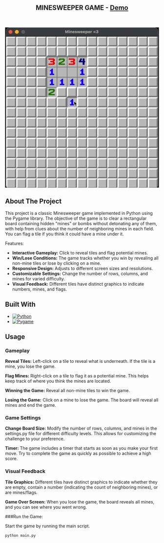 <!-- PROJECT LOGO -->
<br />
<div align="center">
    <h2>MINESWEEPER GAME - <a href="https://replit.com/@shamikaredkar/Minesweeper">Demo</a></h2>
    <br />
</div>
<!-- ABOUT THE PROJECT -->
<br />

<div align="center">
    <img src="https://github.com/shamikaredkar/Minesweeper/blob/main/MinesweeperPreview.gif" alt="Preview">
</div>

## About The Project
This project is a classic Minesweeper game implemented in Python using the Pygame library. The objective of the game is to clear a rectangular board containing hidden "mines" or bombs without detonating any of them, with help from clues about the number of neighboring mines in each field. You can flag a tile if you think it could have a mine under it.

Features:
* **Interactive Gameplay:** Click to reveal tiles and flag potential mines.
* **Win/Lose Conditions:** The game tracks whether you win by revealing all non-mine tiles or lose by clicking on a mine.
* **Responsive Design:** Adjusts to different screen sizes and resolutions.
* **Customizable Settings:** Change the number of rows, columns, and mines for varied difficulty.
* **Visual Feedback:** Different tiles have distinct graphics to indicate numbers, mines, and flags.

## Built With
* [![Python][Python]][Python-url]
* [![Pygame][Pygame]][Pygame-url]

<!-- USAGE EXAMPLES -->
## Usage

### Gameplay

**Reveal Tiles:** Left-click on a tile to reveal what is underneath. If the tile is a mine, you lose the game.

**Flag Mines:** Right-click on a tile to flag it as a potential mine. This helps keep track of where you think the mines are located.

**Winning the Game:** Reveal all non-mine tiles to win the game.

**Losing the Game:** Click on a mine to lose the game. The board will reveal all mines and end the game.

### Game Settings

**Change Board Size:** Modify the number of rows, columns, and mines in the settings.py file for different difficulty levels. This allows for customizing the challenge to your preference.

**Timer:** The game includes a timer that starts as soon as you make your first move. Try to complete the game as quickly as possible to achieve a high score.

### Visual Feedback

**Tile Graphics:** Different tiles have distinct graphics to indicate whether they are empty, contain a number (indicating the count of neighboring mines), or are mines/flags.

**Game Over Screen:** When you lose the game, the board reveals all mines, and you can see where you went wrong.

###Run the Game: 

Start the game by running the main script.
```
python main.py
```


<!-- MARKDOWN LINKS & IMAGES -->
<!-- https://www.markdownguide.org/basic-syntax/#reference-style-links -->
[Python]: https://img.shields.io/badge/Python-3776AB?style=for-the-badge&logo=python&logoColor=white
[Python-url]: https://python.org/
[Pygame]: https://img.shields.io/badge/Pygame-3776AB?style=for-the-badge&logo=python&logoColor=white
[Pygame-url]: https://www.pygame.org/
